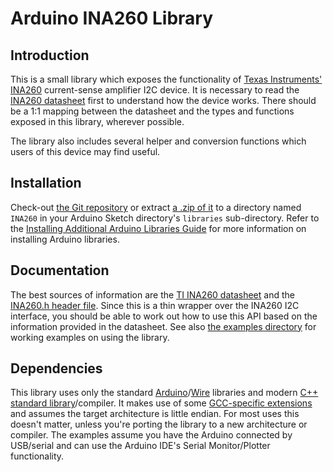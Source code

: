 Arduino INA260 Library
======================

Introduction
------------

This is a small library which exposes the functionality of
[Texas Instruments' INA260][0] current-sense amplifier I2C device. It
is necessary to read the [INA260 datasheet][1] first to understand how
the device works. There should be a 1:1 mapping between the datasheet
and the types and functions exposed in this library, wherever possible.

The library also includes several helper and conversion functions which
users of this device may find useful.

Installation
------------

Check-out [the Git repository][2] or extract [a .zip of it][3] to a
directory named `INA260` in your Arduino Sketch directory's `libraries`
sub-directory. Refer to the [Installing Additional Arduino Libraries Guide][4]
for more information on installing Arduino libraries.

Documentation
-------------

The best sources of information are the [TI INA260 datasheet][1] and
the [INA260.h header file][5]. Since this is a thin wrapper over the
INA260 I2C interface, you should be able to work out how to use this
API based on the information provided in the datasheet. See also
[the examples directory][6] for working examples on using the library.

Dependencies
------------

This library uses only the standard [Arduino][7]/[Wire][8] libraries
and modern [C++ standard library][9]/compiler. It makes use of some
[GCC-specific extensions][10] and assumes the target architecture is
little endian. For most uses this doesn't matter, unless you're porting
the library to a new architecture or compiler. The examples assume you
have the Arduino connected by USB/serial and can use the Arduino IDE's
Serial Monitor/Plotter functionality.

[0]: http://www.ti.com/product/INA260
[1]: http://www.ti.com/lit/ds/symlink/ina260.pdf
[2]: https://github.com/thomoray/ina260.git
[3]: https://github.com/thomoray/ina260/archive/master.zip
[4]: https://www.arduino.cc/en/Guide/Libraries
[5]: https://github.com/thomoray/ina260/blob/master/src/INA260.h
[6]: https://github.com/thomoray/ina260/tree/master/examples
[7]: https://www.arduino.cc/en/Reference/Libraries
[8]: https://www.arduino.cc/en/Reference/Wire
[9]: https://en.wikipedia.org/wiki/C%2B%2B_Standard_Library
[10]: https://gcc.gnu.org/onlinedocs/gcc/C-Extensions.html
